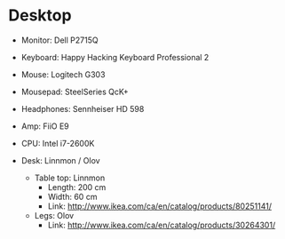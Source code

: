 # Desktop

- Monitor: Dell P2715Q
- Keyboard: Happy Hacking Keyboard Professional 2
- Mouse: Logitech G303
- Mousepad: SteelSeries QcK+
- Headphones: Sennheiser HD 598
- Amp: FiiO E9
- CPU: Intel i7-2600K

- Desk: Linnmon / Olov
  - Table top: Linnmon
    - Length: 200 cm
    - Width: 60 cm
    - Link: http://www.ikea.com/ca/en/catalog/products/80251141/
  - Legs: Olov
    - Link: http://www.ikea.com/ca/en/catalog/products/30264301/
